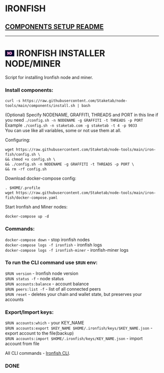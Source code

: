 # IRONFISH
## [COMPONENTS SETUP README](https://github.com/Staketab/node-tools/blob/main/components/README.md)
----------------

# ![alt_tag](src/iron.png) IRONFISH INSTALLER NODE/MINER
Script for installing Ironfish node and miner.  

### Install components:  
```
curl -s https://raw.githubusercontent.com/Staketab/node-tools/main/components/install.sh | bash
```

(Optional) Specify NODENAME, GRAFFITI, THREADS and PORT in this line if you need `./config.sh -n NODENAME -g GRAFFITI -t THREADS -p PORT`  
Example `./config.sh -n staketab.com -g staketab -t 4 -p 9033`  
You can use like all variables, some or not use them at all.  

Configuring: 
```
wget https://raw.githubusercontent.com/Staketab/node-tools/main/iron-fish/config.sh \
&& chmod +x config.sh \
&& ./config.sh -n NODENAME -g GRAFFITI -t THREADS -p PORT \
&& rm -rf config.sh
```
Download docker-compose config:
```
. $HOME/.profile
wget https://raw.githubusercontent.com/Staketab/node-tools/main/iron-fish/docker-compose.yaml
```
Start Ironfish and Miner nodes:
```
docker-compose up -d
```
### Commands:  
`docker-compose down` - stop ironfish nodes  
`docker-compose logs -f ironfish` - ironfish logs  
`docker-compose logs -f ironfish-miner` - ironfish-miner logs  

### To run the CLI command use `$RUN` env:  
`$RUN version` - Ironfish node version  
`$RUN status -f` - node status  
`$RUN accounts:balance` - account balance  
`$RUN peers:list -f` - list of all connected peers  
`$RUN reset` - deletes your chain and wallet state, but preserves your accounts  

### Export/Import keys:  
`$RUN accounts:which` - your KEY_NAME  
`$RUN accounts:export $KEY_NAME $HOME/.ironfish/keys/$KEY_NAME.json` - export account to the file(backup)  
`$RUN accounts:import $HOME/.ironfish/keys/KEY_NAME.json` - import account from file  

All CLI commands - [Ironfish CLI](https://ironfish.network/docs/onboarding/iron-fish-cli).  

### DONE
